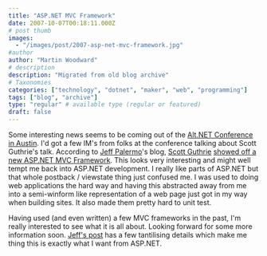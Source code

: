 ```yaml
---
title: "ASP.NET MVC Framework"
date: 2007-10-07T00:18:11.000Z
# post thumb
images:
  - "/images/post/2007-asp-net-mvc-framework.jpg"
#author
author: "Martin Woodward"
# description
description: "Migrated from old blog archive"
# Taxonomies
categories: ["technology", "dotnet", "maker", "web", "programming"]
tags: ["blog", "archive"]
type: "regular" # available type (regular or featured)
draft: false
---
```


Some interesting news seems to be coming out of the [Alt.NET Conference in Austin](http://www.altnetconf.com/). I'd got a few IM's from folks at the conference talking about Scott Guthrie's talk. According to [Jeff Palermo](http://codebetter.com/blogs/jeffrey.palermo/default.aspx)'s blog, [Scott Guthrie](http://weblogs.asp.net/scottgu/) [showed off a new ASP.NET MVC Framework](http://codebetter.com/blogs/jeffrey.palermo/archive/2007/10/05/altnetconf-scott-guthrie-announces-asp-net-mvc-framework-at-alt-net-conf.aspx). This looks very interesting and might well tempt me back into ASP.NET development. I really like parts of ASP.NET but that whole postback / viewstate thing just confused me. I was used to doing web applications the hard way and having this abstracted away from me into a semi-winform like representation of a web page just got in my way when building sites. It also made them pretty hard to unit test.

Having used (and even written) a few MVC frameworks in the past, I'm really interested to see what it is all about. Looking forward for some more information soon. [Jeff's post](http://codebetter.com/blogs/jeffrey.palermo/archive/2007/10/05/altnetconf-scott-guthrie-announces-asp-net-mvc-framework-at-alt-net-conf.aspx) has a few tantilising details which make me thing this is exactly what I want from ASP.NET.
